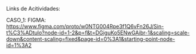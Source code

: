 Links de Acitividades:

CASO_1:
FIGMA: https://www.figma.com/proto/w0NTG004Rpe3f1Q6vFn26J/Sin-t%C3%ADtulo?node-id=1-2&p=f&t=DGiguKo5ENwGAibr-1&scaling=scale-down&content-scaling=fixed&page-id=0%3A1&starting-point-node-id=1%3A2
